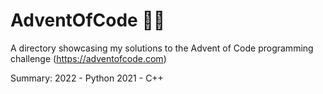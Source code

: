 # AdventOfCode 🎄🎁
A directory showcasing my solutions to the Advent of Code programming challenge (https://adventofcode.com)

Summary:
2022 - Python
2021 - C++